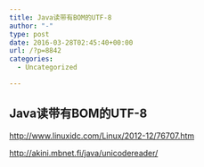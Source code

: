 ```yaml
---
title: Java读带有BOM的UTF-8
author: "-"
type: post
date: 2016-03-28T02:45:40+00:00
url: /?p=8842
categories:
  - Uncategorized

---
```

## Java读带有BOM的UTF-8
http://www.linuxidc.com/Linux/2012-12/76707.htm

http://akini.mbnet.fi/java/unicodereader/